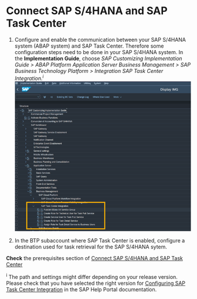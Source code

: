 # Connect SAP S/4HANA and SAP Task Center

1. Configure and enable the communication between your SAP S/4HANA system (ABAP system) and SAP Task Center. Therefore some configuration steps need to be done in your SAP S/4HANA system. In the **Implementation Guide**, choose *SAP Customizing Implementation Guide > ABAP Platform  Application Server  Business Management > SAP Business Technology Platform > Integration  SAP Task Center Integration.<sup>i</sup>*  
![SAP S/4HANA IMG config](images/s4h-img-tree.png)

2. In the BTP subaccount where SAP Task Center is enabled, configure a destination used for task retrieval for the SAP S/4HANA sytem. 

**Check** the prerequisites section of [Connect SAP S/4HANA and SAP Task Center
](https://help.sap.com/docs/TASK_CENTER/08cbda59b4954e93abb2ec85f1db399d/143af9bb452f4aa5a9980035d9edee5b.html)

<sup>i</sup> The path and settings might differ depending on your release version. Please check that you have selected the right version for [Configuring SAP Task Center Integration](https://help.sap.com/docs/SAP_S4HANA_ON-PREMISE/0f18dddf28764f5b807ecd80549044cc/5117f21ef28f4e698d99fe3fdbc1be2a.html?version=2021.002) in the SAP Help Portal documentation.

